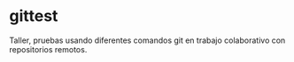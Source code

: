 # gittest
Taller, pruebas usando diferentes comandos git en trabajo colaborativo con repositorios remotos.
